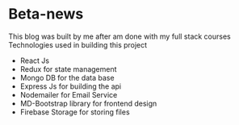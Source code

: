 # Beta-news
This blog was built by me after am done with my full stack courses
Technologies used in building this project
- React Js
- Redux for state management
- Mongo DB for the data base
- Express Js for building the api
- Nodemailer for Email Service 
- MD-Bootstrap library for frontend design
- Firebase Storage for storing files
